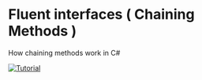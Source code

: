 # Fluent interfaces ( Chaining Methods )

How chaining methods work in C#

[![Tutorial](https://img.youtube.com/vi/loUfR04HqHs/0.jpg)](https://www.youtube.com/watch?v=loUfR04HqHs)
